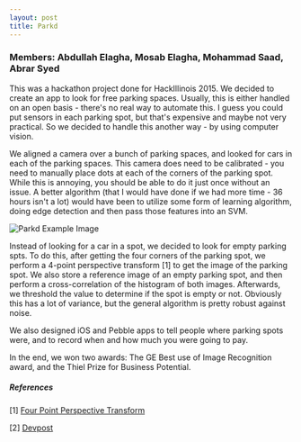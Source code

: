 ```yaml
---
layout: post
title: Parkd
---
```

### Members: Abdullah Elagha, Mosab Elagha, Mohammad Saad, Abrar Syed

This was a hackathon project done for HackIllinois 2015. We decided to create an app to look for free parking spaces. Usually, this is either handled on an open basis - there's no real way to automate this. I guess you could put sensors in each parking spot, but that's expensive and maybe not very practical. So we decided to handle this another way - by using computer vision.

We aligned a camera over a bunch of parking spaces, and looked for cars in each of the parking spaces. This camera does need to be calibrated - you need to manually place dots at each of the corners of the parking spot. While this is annoying, you should be able to do it just once without an issue. A better algorithm (that I would have done if we had more time - 36 hours isn't a lot) would have been to utilize some form of learning algorithm, doing edge detection and then pass those features into an SVM.

![Parkd Example Image](../../assets/parkd/cv.jpg) 

Instead of looking for a car in a spot, we decided to look for empty parking spts. To do this, after getting the four corners of the parking spot, we perform a 4-point perspective transform [1] to get the image of the parking spot. We also store a reference image of an empty parking spot, and then perform a cross-correlation of the histogram of both images. Afterwards, we threshold the value to determine if the spot is empty or not. Obviously this has a lot of variance, but the general algorithm is pretty robust against noise.

We also designed iOS and Pebble apps to tell people where parking spots were, and to record when and how much you were going to pay. 

In the end, we won two awards: The GE Best use of Image Recognition award, and the Thiel Prize for Business Potential.

##### References
[1] [Four Point Perspective Transform](http://www.pyimagesearch.com/2014/08/25/4-point-opencv-getperspective-transform-example/)

[2] [Devpost](http://devpost.com/software/parkd)

